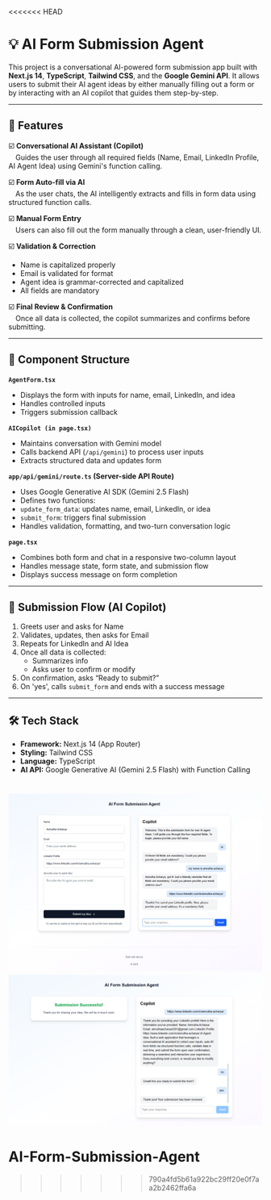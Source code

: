 <<<<<<< HEAD
# 💡 AI Form Submission Agent

This project is a conversational AI-powered form submission app built with **Next.js 14**, **TypeScript**, **Tailwind CSS**, and the **Google Gemini API**. It allows users to submit their AI agent ideas by either manually filling out a form or by interacting with an AI copilot that guides them step-by-step.

---

## 🧠 Features

☑️ **Conversational AI Assistant (Copilot)**  
&emsp;Guides the user through all required fields (Name, Email, LinkedIn Profile, AI Agent Idea) using Gemini's function calling.

☑️ **Form Auto-fill via AI**  
&emsp;As the user chats, the AI intelligently extracts and fills in form data using structured function calls.

☑️ **Manual Form Entry**  
&emsp;Users can also fill out the form manually through a clean, user-friendly UI.

☑️ **Validation & Correction**
-  Name is capitalized properly  
-  Email is validated for format  
-  Agent idea is grammar-corrected and capitalized  
-  All fields are mandatory

☑️ **Final Review & Confirmation**  
&emsp;Once all data is collected, the copilot summarizes and confirms before submitting.

---

## 🧩 Component Structure

**`AgentForm.tsx`**
-  Displays the form with inputs for name, email, LinkedIn, and idea  
-  Handles controlled inputs  
-  Triggers submission callback  

**`AICopilot (in page.tsx)`**
-  Maintains conversation with Gemini model  
-  Calls backend API (`/api/gemini`) to process user inputs  
-  Extracts structured data and updates form  

**`app/api/gemini/route.ts` (Server-side API Route)**
-  Uses Google Generative AI SDK (Gemini 2.5 Flash)  
-  Defines two functions:  
  - `update_form_data`: updates name, email, LinkedIn, or idea  
  - `submit_form`: triggers final submission  
-  Handles validation, formatting, and two-turn conversation logic  

**`page.tsx`**
-  Combines both form and chat in a responsive two-column layout  
-  Handles message state, form state, and submission flow  
-  Displays success message on form completion  

---

## 🎯 Submission Flow (AI Copilot)

1. Greets user and asks for Name  
2. Validates, updates, then asks for Email  
3. Repeats for LinkedIn and AI Idea  
4. Once all data is collected:  
   -  Summarizes info  
   -  Asks user to confirm or modify  
5. On confirmation, asks “Ready to submit?”  
6. On 'yes', calls `submit_form` and ends with a success message  

---

## 🛠 Tech Stack

-  **Framework:** Next.js 14 (App Router)  
-  **Styling:** Tailwind CSS  
-  **Language:** TypeScript  
-  **AI API:** Google Generative AI (Gemini 2.5 Flash) with Function Calling  


![App Screenshot](./screenshots/screenshot1.png)
![App Screenshot](./screenshots/screenshot2.png)
=======
# AI-Form-Submission-Agent
>>>>>>> 790a4fd5b61a922bc29ff20e0f7aa2b2462ffa6a
